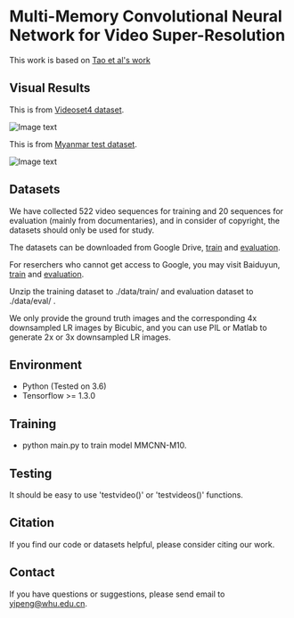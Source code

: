 # Multi-Memory Convolutional Neural Network for Video Super-Resolution
This work is based on [Tao et al's work](https://github.com/jiangsutx/SPMC_VideoSR)

## Visual Results
This is from [Videoset4 dataset](http://openaccess.thecvf.com/content_cvpr_2017/papers/Caballero_Real-Time_Video_Super-Resolution_CVPR_2017_paper.pdf).

![Image text](https://github.com/psychopa4/MMCNN/blob/master/pictures/000.jpg)

This is from [Myanmar test dataset](https://ieeexplore.ieee.org/document/7444187).

![Image text](https://github.com/psychopa4/MMCNN/blob/master/pictures/001.jpg)

## Datasets
We have collected 522 video sequences for training and 20 sequences for evaluation (mainly from documentaries), and in consider of copyright, the datasets should only be used for study.

The datasets can be downloaded from Google Drive, [train](https://drive.google.com/open?id=1xPMYiA0JwtUe9GKiUa4m31XvDPnX7Juu) and [evaluation](https://drive.google.com/open?id=1SgP9lZVpi-xvNeBxcze5FrjRLXWAE5ar).

For reserchers who cannot get access to Google, you may visit Baiduyun, [train](https://pan.baidu.com/s/1MjysWqjiJ5RcaoGn67YpUg) and [evaluation](https://pan.baidu.com/s/1ZgcZA_ExUfSmaB5QwIzqQg).

Unzip the training dataset to ./data/train/ and evaluation dataset to ./data/eval/ .

We only provide the ground truth images and the corresponding 4x downsampled LR images by Bicubic, and you can use PIL or Matlab to generate 2x or 3x downsampled LR images.

## Environment
  - Python (Tested on 3.6)
  - Tensorflow >= 1.3.0

## Training
 - python main.py to train model MMCNN-M10.

## Testing
It should be easy to use 'testvideo()' or 'testvideos()' functions.

## Citation
If you find our code or datasets helpful, please consider citing our work.

## Contact
If you have questions or suggestions, please send email to yipeng@whu.edu.cn.
